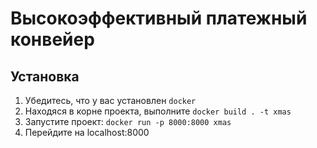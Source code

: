 # Высокоэффективный платежный конвейер

## Установка
1. Убедитесь, что у вас установлен `docker`
2. Находяся в корне проекта, выполните `docker build . -t xmas`
3. Запустите проект: `docker run -p 8000:8000 xmas`
4. Перейдите на localhost:8000
